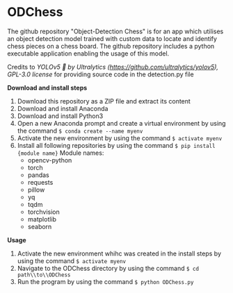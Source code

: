 # ODChess
The github repository "Object-Detection Chess" is for an app which utilises an object detection model trained with custom data to locate and identify chess pieces on a chess board. The github repository includes a python executable application enabling the usage of this model.

Credits to *YOLOv5 🚀 by Ultralytics (https://github.com/ultralytics/yolov5), GPL-3.0 license* for providing source code in the detection.py file

__Download and install steps__
  1) Download this repository as a ZIP file and extract its content
  2) Download and install Anaconda
  3) Download and install Python3
  4) Open a new Anaconda prompt and create a virtual environment by using the command `$ conda create --name myenv`
  5) Activate the new environment by using the command `$ activate myenv`
  6) Install all following repositories by using the command `$ pip install {module name}`
      Module names:
      - opencv-python
      - torch
      - pandas
      - requests
      - pillow
      - yq
      - tqdm
      - torchvision
      - matplotlib
      - seaborn

__Usage__
  1) Activate the new environment whihc was created in the install steps by using the command `$ activate myenv`
  2) Navigate to the ODChess directory by using the command `$ cd path\\to\\ODChess`
  3) Run the program by using the command `$ python ODChess.py`

